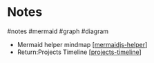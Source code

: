 # Notes
#notes #mermaid #graph #diagram

- Mermaid helper mindmap [[mermaidjs-helper]]
- Return:Projects Timeline [[projects-timeline]]


[//begin]: # "Autogenerated link references for markdown compatibility"
[mermaidjs-helper]: ../notes-development/notes/mermaidjs-helper "mermaidjs-helper"
[projects-timeline]: projects-timeline "Projects Timeline"
[//end]: # "Autogenerated link references"
